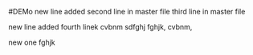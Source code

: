 #DEMo
new line added
second line in master file
third line in master file

new line added
fourth linek
cvbnm
sdfghj
fghjk,
cvbnm,

new one
fghjk
